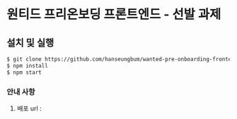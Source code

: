 # 원티드 프리온보딩 프론트엔드 - 선발 과제

## 설치 및 실행

```zsh
$ git clone https://github.com/hanseungbum/wanted-pre-onboarding-frontend.git
$ npm install
$ npm start
```


### 안내 사항
  1. 배포 url : 

